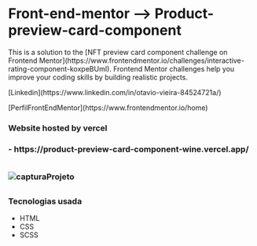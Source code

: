 # Front-end-mentor --> Product-preview-card-component

<p>This is a solution to the [NFT preview card component challenge on Frontend Mentor](https://www.frontendmentor.io/challenges/interactive-rating-component-koxpeBUmI). Frontend Mentor challenges help you improve your coding skills by building realistic projects. 
</p>

<p>[Linkedin](https://www.linkedin.com/in/otavio-vieira-84524721a/)</p>
<p>[PerfilFrontEndMentor](https://www.frontendmentor.io/home)</p>

<h3 id="built-with">Website hosted by vercel<h3>
 - https://product-preview-card-component-wine.vercel.app/
<br>
<br>

![capturaProjeto](https://user-images.githubusercontent.com/90516567/185469899-f74e9897-eba8-4f55-a7fc-243e4a220aeb.png)

##
<h3 id="built-with">Tecnologias usada</h3>

- HTML
- CSS
- SCSS


